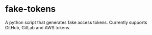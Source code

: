 # fake-tokens
A python script that generates fake access tokens.  Currently supports GitHub, GitLab and AWS tokens.
